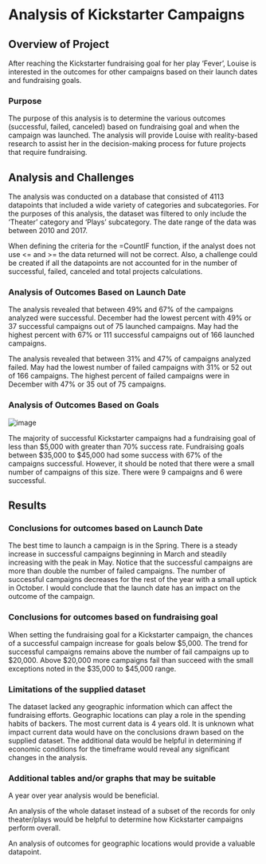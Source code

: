 # Analysis of Kickstarter Campaigns

## Overview of Project
After reaching the Kickstarter fundraising goal for her play ‘Fever’, Louise is interested in the outcomes for other campaigns based on their launch dates and fundraising goals. 
### Purpose
The purpose of this analysis is to determine the various outcomes (successful, failed, canceled) based on fundraising goal and when the campaign was launched. The analysis will provide Louise with reality-based research to assist her in the decision-making process for future projects that require fundraising. 
## Analysis and Challenges
The analysis was conducted on a database that consisted of 4113 datapoints that included a wide variety of categories and subcategories. For the purposes of this analysis, the dataset was filtered to only include the ‘Theater’ category and ‘Plays’ subcategory. The date range of the data was between 2010 and 2017. 

When defining the criteria for the =CountIF function, if the analyst does not use <= and >= the data returned will not be correct. Also, a challenge could be created if all the datapoints are not accounted for in the number of successful, failed, canceled and total projects calculations.  
### Analysis of Outcomes Based on Launch Date





The analysis revealed that between 49% and 67% of the campaigns analyzed were successful. December had the lowest percent with 49% or 37 successful campaigns out of 75 launched campaigns. May had the highest percent with 67% or 111 successful campaigns out of 166 launched campaigns.   

The analysis revealed that between 31% and 47% of campaigns analyzed failed. May had the lowest number of failed campaigns with 31% or 52 out of 166 campaigns. The highest percent of failed campaigns were in December with 47% or 35 out of 75 campaigns. 
### Analysis of Outcomes Based on Goals

![image](https://user-images.githubusercontent.com/88912539/131234257-98643011-5388-4e09-aa3d-ec63b31c471a.png)



The majority of successful Kickstarter campaigns had a fundraising goal of less than $5,000 with greater than 70% success rate. Fundraising goals between $35,000 to $45,000 had some success with 67% of the campaigns successful. However, it should be noted that there were a small number of campaigns of this size. There were 9 campaigns and 6 were successful. 
## Results 
### Conclusions for outcomes based on Launch Date
The best time to launch a campaign is in the Spring. There is a steady increase in successful campaigns beginning in March and steadily increasing with the peak in May. Notice that the successful campaigns are more than double the number of failed campaigns. The number of successful campaigns decreases for the rest of the year with a small uptick in October. 
I would conclude that the launch date has an impact on the outcome of the campaign. 
### Conclusions for outcomes based on fundraising goal
When setting the fundraising goal for a Kickstarter campaign, the chances of a successful campaign increase for goals below $5,000. The trend for successful campaigns remains above the number of fail campaigns up to $20,000. Above $20,000 more campaigns fail than succeed with the small exceptions noted in the $35,000 to $45,000 range. 
### Limitations of the supplied dataset
The dataset lacked any geographic information which can affect the fundraising efforts. Geographic locations can play a role in the spending habits of backers. 
The most current data is 4 years old. It is unknown what impact current data would have on the conclusions drawn based on the supplied dataset. The additional data would be helpful in determining if economic conditions for the timeframe would reveal any significant changes in the analysis.
### Additional tables and/or graphs that may be suitable
A year over year analysis would be beneficial.  

An analysis of the whole dataset instead of a subset of the records for only theater/plays would be helpful to determine how Kickstarter campaigns perform overall. 

An analysis of outcomes for geographic locations would provide a valuable datapoint. 
